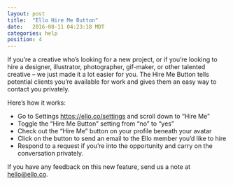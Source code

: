 ```yaml
---
layout: post
title:  "Ello Hire Me Button"
date:   2016-08-11 04:23:18 MDT
categories: help
position: 4
---
```

If you’re a creative who’s looking for a new project, or if you’re looking to hire a designer, illustrator, photographer, gif-maker, or other talented creative – we just made it a lot easier for you. The Hire Me Button tells potential clients you’re available for work and gives them an easy way to contact you privately.

Here’s how it works: 
* Go to Settings https://ello.co/settings and scroll down to “Hire Me”
* Toggle the “Hire Me Button” setting from “no” to “yes”
* Check out the “Hire Me” button on your profile beneath your avatar
* Click on the button to send an email to the Ello member you’d like to hire
* Respond to a request if you’re into the opportunity and carry on the conversation privately.

If you have any feedback on this new feature, send us a note at hello@ello.co. 
